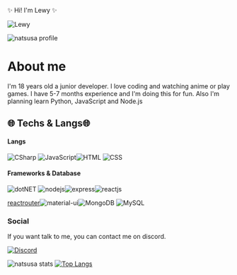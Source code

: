 ✨ Hi! I'm Lewy ✨

<img src="https://readme-typing-svg.herokuapp.com?size=20&width=1024&lines=🖥️+I+am+a+Jr.+Front-End+developer+with+several+months+of+experience.+🖥️" alt="Lewy" />

![natsusa profile](https://komarev.com/ghpvc/?username=Parzivxll&color=blueviolet)

# About me

I'm 18 years old a junior developer. I love coding and watching anime or play games. I have 5-7 months experience and I'm doing this for fun. Also I'm planning learn Python, JavaScript and Node.js

## 🌐 Techs & Langs🌐

#### Langs

![CSharp](https://img.shields.io/badge/C%23-239120?style=for-the-badge&logo=c-sharp&logoColor=white) ![JavaScript](https://img.shields.io/badge/JavaScript-323330?style=for-the-badge&logo=javascript&logoColor=F7DF1E)![HTML](https://img.shields.io/badge/HTML5-E34F26?style=for-the-badge&logo=html5&logoColor=white) ![CSS](https://img.shields.io/badge/CSS3-1572B6?style=for-the-badge&logo=css3&logoColor=white)

#### Frameworks & Database

![dotNET](https://img.shields.io/badge/.NET-512BD4?style=for-the-badge&logo=dotnet&logoColor=white) ![nodejs](https://img.shields.io/badge/Node.js-339933?style=for-the-badge&logo=nodedotjs&logoColor=white)![express](https://img.shields.io/badge/Express.js-000000?style=for-the-badge&logo=express&logoColor=white)![reactjs](https://img.shields.io/badge/React-20232A?style=for-the-badge&logo=react&logoColor=61DAFB)

[reactrouter](https://img.shields.io/badge/React_Router-CA4245?style=for-the-badge&logo=react-router&logoColor=white)![material-ui](https://img.shields.io/badge/Material%20UI-007FFF?style=for-the-badge&logo=mui&logoColor=white)![MongoDB](https://img.shields.io/badge/MongoDB-4EA94B?style=for-the-badge&logo=mongodb&logoColor=white) ![MySQL](https://img.shields.io/badge/MySQL-005C84?style=for-the-badge&logo=mysql&logoColor=white)

### Social

If you want talk to me, you can contact me on discord.

[![Discord](https://img.shields.io/badge/Discord-7289DA?style=for-the-badge&logo=discord&logoColor=white)](https://discord.com/users/514986040696504323)

![natsusa stats](https://github-readme-stats.vercel.app/api?username=y4f3q&show_icons=true&bg_color=353535&text_color=ABABAB&title_color=BC25E9&icon_color=BC25E9) [![Top Langs](https://github-readme-stats.vercel.app/api/top-langs/?username=y4f3q&layout=compact&bg_color=353535&text_color=ABABAB&title_color=BC25E9&)](https://github.com/y4f3q)
